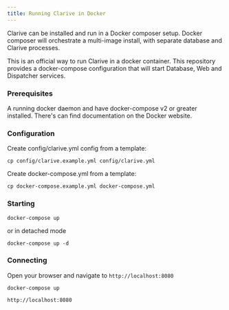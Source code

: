 ```yaml
---
title: Running Clarive in Docker
---
```


Clarive can be installed and run in a Docker composer
setup. Docker composer will orchestrate a multi-image
install, with separate database and Clarive processes.

This is an official way to run Clarive in a docker container. This repository
provides a docker-compose configuration that will start Database, Web and
Dispatcher services.

### Prerequisites

A running docker daemon and have docker-compose v2 or greater installed.
There's can find documentation on the Docker website.

### Configuration

Create config/clarive.yml config from a template:

    cp config/clarive.example.yml config/clarive.yml

Create docker-compose.yml from a template:

    cp docker-compose.example.yml docker-compose.yml

### Starting

    docker-compose up

or in detached mode

    docker-compose up -d

### Connecting

Open your browser and navigate to `http://localhost:8080`

    docker-compose up

    http://localhost:8080
